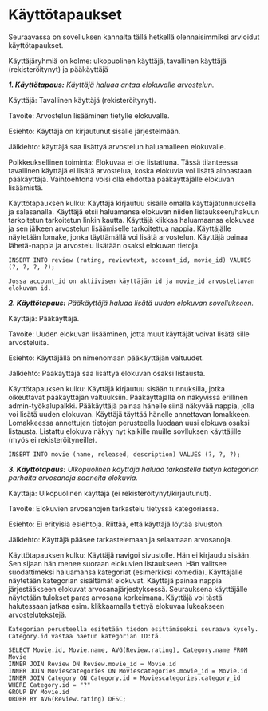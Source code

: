 # Käyttötapaukset

Seuraavassa on sovelluksen kannalta tällä hetkellä olennaisimmiksi arvioidut käyttötapaukset.

Käyttäjäryhmiä on kolme: ulkopuolinen käyttäjä, tavallinen käyttäjä (rekisteröitynyt) ja pääkäyttäjä

***1. Käyttötapaus:** Käyttäjä haluaa antaa elokuvalle arvostelun.*

Käyttäjä: Tavallinen käyttäjä (rekisteröitynyt).

Tavoite: Arvostelun lisääminen tietylle elokuvalle.

Esiehto: Käyttäjä on kirjautunut sisälle järjestelmään. 

Jälkiehto: käyttäjä saa lisättyä arvostelun haluamalleen elokuvalle.

Poikkeuksellinen toiminta: Elokuvaa ei ole listattuna. Tässä tilanteessa tavallinen käyttäjä ei lisätä arvostelua, koska elokuvia voi lisätä ainoastaan pääkäyttäjä. Vaihtoehtona voisi olla ehdottaa pääkäyttäjälle elokuvan lisäämistä.

Käyttötapauksen kulku: Käyttäjä kirjautuu sisälle omalla käyttäjätunnuksella ja salasanalla. Käyttäjä etsii haluamansa elokuvan niiden listaukseen/hakuun tarkoitetun tarkoitetun linkin kautta. Käyttäjä klikkaa haluamaansa elokuvaa ja sen jälkeen arvostelun lisäämiselle tarkoitettua nappia. Käyttäjälle näytetään lomake, jonka täyttämällä voi lisätä arvostelun. Käyttäjä painaa lähetä-nappia ja arvostelu lisätään osaksi elokuvan tietoja.

```
INSERT INTO review (rating, reviewtext, account_id, movie_id) VALUES (?, ?, ?, ?);

Jossa account_id on aktiivisen käyttäjän id ja movie_id arvosteltavan elokuvan id.
```

***2. Käyttötapaus:** Pääkäyttäjä haluaa lisätä uuden elokuvan sovellukseen.*

Käyttäjä: Pääkäyttäjä.

Tavoite: Uuden elokuvan lisääminen, jotta muut käyttäjät voivat lisätä sille arvosteluita.

Esiehto: Käyttäjällä on nimenomaan pääkäyttäjän valtuudet.

Jälkiehto: Pääkäyttäjä saa lisättyä elokuvan osaksi listausta.

Käyttötapauksen kulku: Käyttäjä kirjautuu sisään tunnuksilla, jotka oikeuttavat pääkäyttäjän valtuuksiin. Pääkäyttäjällä on näkyvissä erillinen admin-työkalupalkki. Pääkäyttäjä painaa hänelle siinä näkyvää nappia, jolla voi lisätä uuden elokuvan. Käyttäjä täyttää hänelle annettavan lomakkeen. Lomakkeessa annettujen tietojen perusteella luodaan uusi elokuva osaksi listausta. Listattu elokuva näkyy nyt kaikille muille sovlluksen käyttäjille (myös ei rekisteröityneille).

```
INSERT INTO movie (name, released, description) VALUES (?, ?, ?);
```

***3. Käyttötapaus:** Ulkopuolinen käyttäjä haluaa tarkastella tietyn kategorian parhaita arvosanoja saaneita elokuvia.*

Käyttäjä: Ulkopuolinen käyttäjä (ei rekisteröitynyt/kirjautunut).

Tavoite: Elokuvien arvosanojen tarkastelu tietyssä kategoriassa.

Esiehto: Ei erityisiä esiehtoja. Riittää, että käyttäjä löytää sivuston.

Jälkiehto: Käyttäjä pääsee tarkastelemaan ja selaamaan arvosanoja.

Käyttötapauksen kulku: Käyttäjä navigoi sivustolle. Hän ei kirjaudu sisään. Sen sijaan hän menee suoraan elokuvien listaukseen. Hän valitsee suodattimeksi haluamansa kategoriat (esimerkiksi komedia). Käyttäjälle näytetään kategorian sisältämät elokuvat. Käyttäjä painaa nappia järjestääkseen elokuvat arvosanajärjestyksessä. Seurauksena käyttäjälle näytetään tulokset paras arvosana korkeimana. Käyttäjä voi tästä halutessaan jatkaa esim. klikkaamalla tiettyä elokuvaa lukeakseen arvostelutekstejä.

```
Kategorian perusteella esitetään tiedon esittämiseksi seuraava kysely. Category.id vastaa haetun kategorian ID:tä.

SELECT Movie.id, Movie.name, AVG(Review.rating), Category.name FROM Movie
INNER JOIN Review ON Review.movie_id = Movie.id
INNER JOIN Moviescategories ON Moviescategories.movie_id = Movie.id
INNER JOIN Category ON Category.id = Moviescategories.category_id
WHERE Category.id = "?"
GROUP BY Movie.id
ORDER BY AVG(Review.rating) DESC;
```

